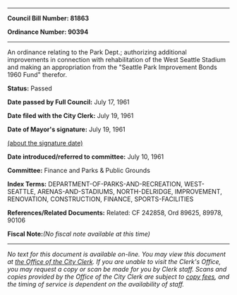 

********

**Council Bill Number: 81863**
   
**Ordinance Number: 90394**
********

 An ordinance relating to the Park Dept.; authorizing additional improvements in connection with rehabilitation of the West Seattle Stadium and making an appropriation from the "Seattle Park Improvement Bonds 1960 Fund" therefor.

**Status:** Passed
   
**Date passed by Full Council:** July 17, 1961
   
**Date filed with the City Clerk:** July 19, 1961
   
**Date of Mayor's signature:** July 19, 1961
   
[(about the signature date)](/~public/approvaldate.htm)
   
   
   
**Date introduced/referred to committee:** July 10, 1961
   
**Committee:** Finance and Parks & Public Grounds
   
   
**Index Terms:** DEPARTMENT-OF-PARKS-AND-RECREATION, WEST-SEATTLE, ARENAS-AND-STADIUMS, NORTH-DELRIDGE, IMPROVEMENT, RENOVATION, CONSTRUCTION, FINANCE, SPORTS-FACILITIES

**References/Related Documents:** Related: CF 242858, Ord 89625, 89978, 90106

**Fiscal Note:**_(No fiscal note available at this time)_
********

_No text for this document is available on-line. You may view this document at [the Office of the City Clerk](http://www.seattle.gov/leg/clerk/contactUs.htm). If you are unable to visit the Clerk's Office, you may request a copy or scan be made for you by Clerk staff. Scans and copies provided by the Office of the City Clerk are subject to [copy fees](http://clerk.seattle.gov/~public/clerkfees.htm), and the timing of service is dependent on the availability of staff._

